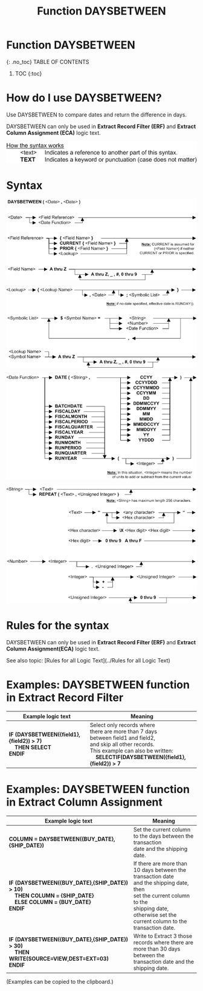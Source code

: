 ﻿---
layout: default
title: "Function DAYSBETWEEN"
parent: Functions
grand_parent: Workbench Logic Text Full Details
nav_order: 5
---
# Function DAYSBETWEEN
{: .no_toc}
TABLE OF CONTENTS 
1. TOC
{:toc}  


# How do I use DAYSBETWEEN? 

Use DAYSBETWEEN to compare dates and return the difference in days.

DAYSBETWEEN can only be used in **Extract Record Filter (ERF)** and **Extract Column Assignment (ECA)** logic text.


![(Syntax Legend)](../../images/LTZZ_Syntax_legend.gif )

# Syntax 

![Function DAYSBETWEEN 1](../../images/LTSF_DAYSBTWDATE_01.gif)

![Function DAYSBETWEEN 2](../../images/LTSF_DATE_02.gif)

![Function DAYSBETWEEN 3](../../images/LTSF_DATE_03.gif)

![Function DAYSBETWEEN 4](../../images/LTSF_DATE_04.gif)

# Rules for the syntax 

DAYSBETWEEN can only be used in **Extract Record Filter (ERF)** and **Extract Column Assignment(ECA)** logic text.

See also topic: [Rules for all Logic Text](../Rules for all Logic Text) 


# Examples: DAYSBETWEEN function in Extract Record Filter 

|Example logic text|Meaning|
|------------------|-------|
|**IF (DAYSBETWEEN({field1},{field2}) > 7)<BR>&nbsp;&nbsp;&nbsp;&nbsp;THEN SELECT<BR>ENDIF**|Select only records where<BR>there are more than 7 days<BR>between field1 and field2, <BR>and skip all other records. <BR>This example can also be written:<BR>&nbsp;&nbsp;&nbsp;&nbsp;**SELECTIF(DAYSBETWEEN({field1},{field2}) > 7**|


# Examples: DAYSBETWEEN function in Extract Column Assignment 

|Example logic text|Meaning|
|------------------|-------|
|**COLUMN = DAYSBETWEEN({BUY_DATE},{SHIP_DATE})**|Set the current column<BR>to the days between the transaction<BR>date and the shipping date.|
|**IF (DAYSBETWEEN({BUY_DATE},{SHIP_DATE}) > 10)<BR>&nbsp;&nbsp;&nbsp;&nbsp;THEN COLUMN = {SHIP_DATE}<BR>&nbsp;&nbsp;&nbsp;&nbsp;ELSE COLUMN = {BUY_DATE}<BR>ENDIF**|If there are more than<BR>10 days between the transaction date<BR> and the shipping date, then<BR>set the current column to the<BR>shipping date, otherwise set the<BR>current column to the transaction date.|
|**IF (DAYSBETWEEN({BUY_DATE},{SHIP_DATE}) > 30)<BR>&nbsp;&nbsp;&nbsp;&nbsp;THEN WRITE(SOURCE=VIEW,DEST=EXT=03)<BR>ENDIF**|Write to Extract 3 those<BR> records where there are<BR> more than 30 days between the<BR>transaction date and the shipping date.|
  

  
  (Examples can be copied to the clipboard.)
  

